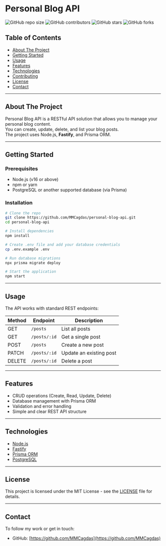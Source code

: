 
# Personal Blog API

![GitHub repo size](https://img.shields.io/github/repo-size/MMCagdas/personal-blog-api)
![GitHub contributors](https://img.shields.io/github/contributors/MMCagdas/personal-blog-api)
![GitHub stars](https://img.shields.io/github/stars/MMCagdas/personal-blog-api?style=social)
![GitHub forks](https://img.shields.io/github/forks/MMCagdas/personal-blog-api?style=social)

## Table of Contents

- [About The Project](#about-the-project)
- [Getting Started](#getting-started)
- [Usage](#usage)
- [Features](#features)
- [Technologies](#technologies)
- [Contributing](#contributing)
- [License](#license)
- [Contact](#contact)

---

## About The Project

Personal Blog API is a RESTful API solution that allows you to manage your personal blog content.  
You can create, update, delete, and list your blog posts.  
The project uses Node.js, **Fastify**, and Prisma ORM.

---

## Getting Started

### Prerequisites

- Node.js (v16 or above)
- npm or yarn
- PostgreSQL or another supported database (via Prisma)

### Installation

```bash
# Clone the repo
git clone https://github.com/MMCagdas/personal-blog-api.git
cd personal-blog-api

# Install dependencies
npm install

# Create .env file and add your database credentials
cp .env.example .env

# Run database migrations
npx prisma migrate deploy

# Start the application
npm start
```

---

## Usage

The API works with standard REST endpoints:

| Method | Endpoint           | Description            |
|--------|--------------------|------------------------|
| GET    | `/posts`           | List all posts         |
| GET    | `/posts/:id`       | Get a single post       |
| POST   | `/posts`           | Create a new post       |
| PATCH  | `/posts/:id`       | Update an existing post |
| DELETE | `/posts/:id`       | Delete a post           |

---

## Features

- CRUD operations (Create, Read, Update, Delete)  
- Database management with Prisma ORM  
- Validation and error handling  
- Simple and clear REST API structure

---

## Technologies

- [Node.js](https://nodejs.org/)  
- [Fastify](https://www.fastify.io/)  
- [Prisma ORM](https://www.prisma.io/)  
- [PostgreSQL](https://www.postgresql.org/)  

---

## License

This project is licensed under the MIT License - see the [LICENSE](LICENSE) file for details.

---

## Contact

To follow my work or get in touch:  
- GitHub: [https://github.com/MMCagdas](https://github.com/MMCagdas)  
